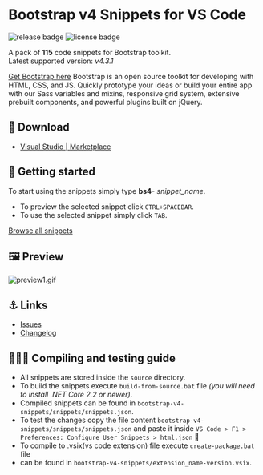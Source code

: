 # Bootstrap v4 Snippets for VS Code

![release badge](https://img.shields.io/github/release/ForestCrazy/bootstrap-v4-snippets-tool.svg)
![license badge](https://img.shields.io/github/license/ForestCrazy/bootstrap-v4-snippets-tool.svg)

A pack of **115** code snippets for Bootstrap toolkit.  
Latest supported version: *v4.3.1*

[Get Bootstrap here](https://getbootstrap.com/) 
Bootstrap is an open source toolkit for developing with HTML, CSS, and JS. Quickly prototype your ideas or build your entire app with our Sass variables and mixins, responsive grid system, extensive prebuilt components, and powerful plugins built on jQuery.

## 🔗 Download

* [Visual Studio | Marketplace](https://marketplace.visualstudio.com/items?itemName=ForestCrazy.bootstrap-v4-snippets-tool)

## 🏁 Getting started

To start using the snippets simply type **bs4-** *snippet_name*.

* To preview the selected snippet click `CTRL+SPACEBAR`.  
* To use the selected snippet simply click `TAB`.

[Browse all snippets](https://github.com/ForestCrazy/bootstrap-v4-snippets-tool/blob/master/bootstrap-v4-snippets/snippets/snippets.json)

## 🖼️ Preview

![preview1.gif](https://i.imgur.com/gbRrW2r.gif)

## ⚓ Links

* [Issues](https://github.com/ForestCrazy/bootstrap-v4-snippets-tool/issues)
* [Changelog](https://github.com/ForestCrazy/bootstrap-v4-snippets-tool/blob/master/bootstrap-v4-snippets/CHANGELOG.md)

## 👨🏻‍💻 Compiling and testing guide

* All snippets are stored inside the `source` directory.
* To build the snippets execute `build-from-source.bat` file *(you will need to install .NET Core 2.2 or newer)*.
* Compiled snippets can be found in `bootstrap-v4-snippets/snippets/snippets.json`.
* To test the changes copy the file content `bootstrap-v4-snippets/snippets/snippets.json` and paste it inside `VS Code > F1 > Preferences: Configure User Snippets > html.json` 🎉
* To compile to .vsix(vs code extension) file execute `create-package.bat` file
* can be found in `bootstrap-v4-snippets/extension_name-version.vsix`.